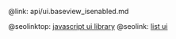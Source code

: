 @link: api/ui.baseview_isenabled.md

@seolinktop: [javascript ui library](https://webix.com)
@seolink: [list ui](https://webix.com/widget/list/)
